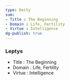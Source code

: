```yaml
---
type: Deity
sum:
- Title : The Beginning   
- Domain : Life, Fertility 
- Virtue : Intelligence   
dg-publish: true
---
```

### Leptys
- Title : The Beginning   
- Domain : Life, Fertility   
- Virtue : Intelligence